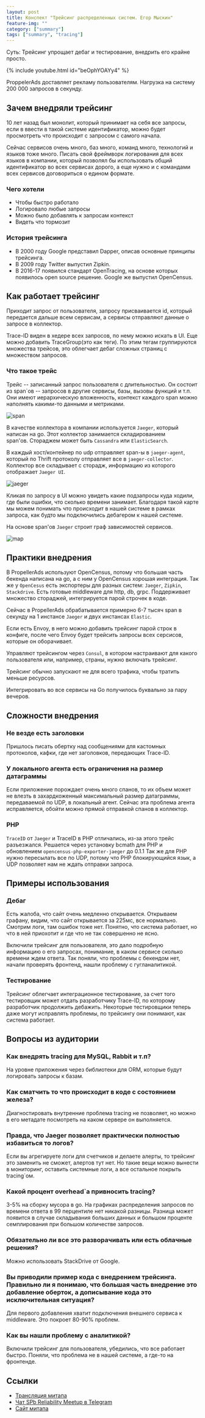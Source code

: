 ```yaml
---
layout: post
title: Конспект "Трейсинг распределенных систем. Егор Мыскин"
feature-img: ""
category: ["summary"]
tags: ["summary", "tracing"]
---
```


Суть: Трейсинг упрощает дебаг и тестирование, внедрить его крайне просто.

{% include youtube.html id="beOphYOAYy4" %}

ProppelerAds доставляет рекламу пользователям. Нагрузка на систему 200 000 запросов в секунду.

## Зачем внедряли трейсинг

10 лет назад был монолит, который принимает на себя все запросы, если в ввести в такой системе идентификатор, можно будет просмотреть что происходит с запросом с самого начала.

Сейчас сервисов очень много, баз много, команд много, технологий и языков тоже много. Писать свой фреймворк логирования для всех языков в компании, который позволял бы использовать общий идентификатор во всех сервисах дорого, а еще нужно и с командами всех сервисов договориться о едином формате.

### Чего хотели

* Чтобы быстро работало
* Логировало любые запросы
* Можно было добавлять к запросам контекст
* Видеть что тормозит

### История трейсинга

* В 2000 году Google представил Dapper, описав основные принципы трейсинга.
* В 2009 году Twitter выпустил Zipkin.
* В 2016-17 появился стандарт OpenTracing, на основе которых появилось open source решение. Google же выпустил OpenCensus.

## Как работает трейсинг

Приходит запрос от пользователя, запросу присваивается id, который передается дальше всем сервисам, а сервисы отправляют данные о запросе в коллектор.

Trace-ID виден в хедере всех запросов, по нему можно искать в UI. Еще можно добавить TraceGroup(это как теги). По этим тегам группируются множества трейсов, это облегчает дебаг сложных страниц с множеством запросов.

### Что такое трейс

Трейс -- записанный запрос пользователя с длительностью. Он состоит из span`ов -- запросов в другие сервисы, базы, вызовы функций и т.п. Они имеют иерархическую вложенность, контекст каждого span можно наполнять какими-то данными и метриками.

![span](/assets/img/2018-02-01/tracing.png)

В качестве коллектора в компании используется `Jaeger`, который написан на go. Этот коллектор занимается складированием span'ов. Стораджем может быть `Cassandra` или `ElasticSearch`.

В каждый хост/контейнер по udp отправляет span-ы в `jaeger-agent`, который по Thrift протоколу отправляет все в `jaeger-collector`. Коллектор все складывает с сторадж, информацию из которого отображает `Jaeger UI`.

![jaeger](/assets/img/2018-02-01/jaeger.png)

Кликая по запросу в UI можно увидеть какие подзапросы куда ходили, где были ошибки, что сколько времени занимает. Благодаря такой карте мы можем понимать что происходит в нашей системе в рамках запроса, как будто мы подключились дебагером к нашей системе.

На основе span'ов `Jaeger` строит граф зависимостей сервисов.

![map](/assets/img/2018-02-01/map.png)

## Практики внедрения

В PropellerAds используют OpenCensus, потому что большая часть бекенда написана на go, а с ним у OpenCensus хорошая интеграция. Так же у `OpenCesus` есть экспортеры для разных систем: `Jaeger`, `Zipkin`, `Stackdrive`. Есть готовые middleware для http, db, grpc. Поддерживает множество стораджей, интегрируется парой строчек в коде.

Сейчас в PropellerAds обрабатывается примерно 6-7 тысяч span в секунду на 1 инстансе `Jaeger` и двух инстансах `Elastic`.

Если есть Envoy, в него можно добавить трейсинг парой строк в конфиге, после чего Envoy будет трейсить запросы всех серсисов, которые он оборачивает.

Управляют трейсингом через `Consul`, в котором настраивают для какого пользователя или, например, страны, нужно включать трейсинг.

Трейсинг обычно запускают не для всего трафика, чтобы тратить меньше ресурсов.

Интегрировать во все сервисы на Go получилось буквально за пару вечеров.

## Сложности внедрения

### Не везде есть заголовки

Пришлось писать обертку над сообщениями для кастомных протоколов, кафки, где нет заголовков, передающих Trace-ID.

### У локального агента есть ограничения на размер датаграммы

Если приложение порождает очень много спанов, то их объем может не влезть в захардкоженный максимальный размер датаграммы, передаваемой по UDP, в локальный агент. Сейчас эта проблема агента исправляется, обойти можно прямой отправкой спанов в коллектор.

### PHP

`TraceID` от `Jaeger` и TraceID в PHP отличались, из-за этого трейс 
разъезжался. Решается через установку bcmath для PHP и обновлением `opencensus-php-exporter-jaeger` до 0.1.1 Так же для PHP нужно пересылать все по UDP, потому что PHP блокирующийся язык, а UDP позволяет нам не ждать отправки запроса.

## Примеры использования

### Дебаг

Есть жалоба, что сайт очень медленно открывается. Открываем графану, видим, что сайт открывается за 225мс, все нормально. Смотрим логи, там ошибок тоже нет. Понятно, что система работает, но что в ней приохотит и где что не так совершенно не ясно.

Включили трейсинг для пользователя, это дало подробную информацию о его запросах, понимание, в каком сервисе сколько времени ждем ответа. Так поняли, что проблемы с бекендом нет, начали проверять фронтенд, нашли проблему с гугланалитикой.

### Тестирование

Трейсинг облегчает интеграционное тестирование, за счет того тестировщик может отдать разработчику Trace-ID, по которому разработчик продолжить дебажить. Некоторые тестировщики теперь даже могут исправлять проблемы, по трейсингу они понимают, как система работает.

## Вопросы из аудитории

### Как внедрять tracing для MySQL, Rabbit и т.п?

На уровне приложения через библиотеки для ORM, которые будут логировать запросы к базам.

### Как сматчить то что происходит в коде с состоянием железа?

Диагностировать внутренние проблема tracing не позволяет, но можно в его метадате посмотреть на каком сервере он выполняется.

### Правда, что Jaeger позволяет практически полностью избавиться то логов?

Если вы агрегируете логи для счетчиков и делаете алерты, то трейсинг это заменить не сможет, алертов тут нет. Но такие вещи можно вынести в мониторинг, оставить системные логи, а все остальное покрыть tracing`ом.

### Какой процент overhead`а привносить tracing?

3-5% на сборку мусора в go. На графиках распределения запросов по времени ответа в 99 перцентиле нет никакой разницы.
Разница может появится в случае складывания больших данных и большом проценте семплирования при большом количестве запросов.

### Обязательно ли все это разворачивать или есть облачные решения?

Можно использовать StackDrive от Google.

### Вы приводили пример кода с внедрением трейсинга. Правильно ли я понимаю, что большая часть внедрение это добавление оберток, а дописывание кода это исключительная ситуация?

Для первого добавления хватит подключения внешнего сервиса к middleware. Это покроет 80-90% проблем.

### Как вы нашли проблему с аналитикой?

Включили трейсинг для пользователя, убедились, что все работает быстро. Поняли, что проблема не в нашей системе, а где-то на фронтенде.

## Ссылки

* [Трансляция митапа](https://www.youtube.com/watch?v=beOphYOAYy4)
* [Чат SPb Reliability Meetup в Telegram](https://t.me/spb_reliability)
* [Сайт митапа](http://spb.reliability.tilda.ws/)
